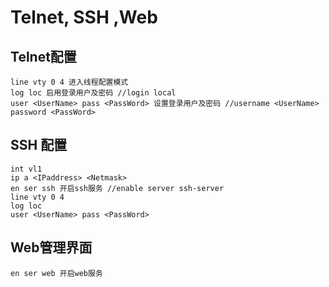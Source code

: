 # Telnet, SSH ,Web

## Telnet配置
``` ruijie
line vty 0 4 进入线程配置模式 
log loc 启用登录用户及密码 //login local
user <UserName> pass <PassWord> 设置登录用户及密码 //username <UserName> password <PassWord>
``` 

## SSH 配置
``` ruijie
int vl1
ip a <IPaddress> <Netmask>
en ser ssh 开启ssh服务 //enable server ssh-server
line vty 0 4
log loc
user <UserName> pass <PassWord>
```

## Web管理界面
``` ruijie
en ser web 开启web服务
```
